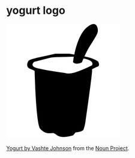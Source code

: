 # yogurt logo

<img src="yogurt.png" width="304px" alt="yogurt logo">

[Yogurt by Vashte Johnson](https://thenounproject.com/term/yogurt/52570/) from the [Noun Project](https://thenounproject.com/).
